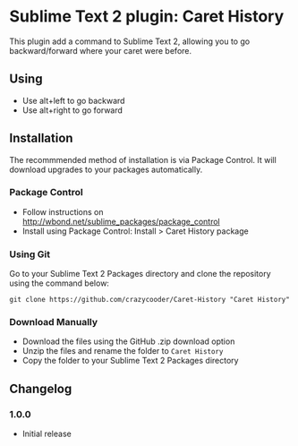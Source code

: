 Sublime Text 2 plugin: Caret History
====================================

This plugin add a command to Sublime Text 2, allowing you to go backward/forward where your caret were before.

Using
-----

 * Use alt+left to go backward
 * Use alt+right to go forward

Installation
------------

The recommmended method of installation is via Package Control. It will download upgrades to your packages automatically.

### Package Control ###

* Follow instructions on http://wbond.net/sublime_packages/package_control
* Install using Package Control: Install > Caret History package

### Using Git ###

Go to your Sublime Text 2 Packages directory and clone the repository using the command below:

    git clone https://github.com/crazycooder/Caret-History "Caret History"

### Download Manually ###

* Download the files using the GitHub .zip download option
* Unzip the files and rename the folder to `Caret History`
* Copy the folder to your Sublime Text 2 Packages directory

Changelog
---------

### 1.0.0 ###
 * Initial release
